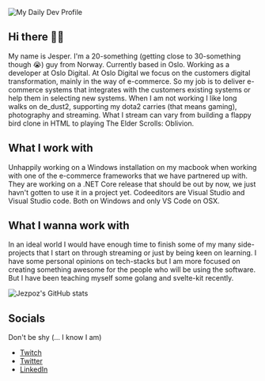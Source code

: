 ![My Daily Dev Profile]("https://api.daily.dev/devcards/e75297bfacae4a1baefb428dc36ff4f0.png?r=jmt")


## Hi there 🙋‍♂️
My name is Jesper. I'm a 20-something (getting close to 30-something though 😭) guy from Norway. Currently based in Oslo. Working as a developer at Oslo Digital. At Oslo Digital we focus on the customers digital transformation, mainly in the way of e-commerce. So my job is to deliver e-commerce systems that integrates with the customers existing systems or help them in selecting new systems. When I am not working I like long walks on de_dust2, supporting my dota2 carries (that means gaming), photography and streaming. What I stream can vary from building a flappy bird clone in HTML to playing The Elder Scrolls: Oblivion.

## What I work with
Unhappily working on a Windows installation on my macbook when working with one of the e-commerce frameworks that we have partnered up with. They are working on a .NET Core release that should be out by now, we just havn't gotten to use it in a project yet.
Codeeditors are Visual Studio and Visual Studio code. Both on Windows and only VS Code on OSX.

## What I wanna work with
In an ideal world I would have enough time to finish some of my many side-projects that I start on through streaming or just by being keen on learning. I have some personal opinions on tech-stacks but I am more focused on creating something awesome for the people who will be using the software. But I have been teaching myself some golang and svelte-kit recently.

![Jezpoz's GitHub stats](https://github-readme-stats.vercel.app/api?username=jezpoz&count_private=true&show_icons=true&theme=radical)

## Socials
Don't be shy (... I know I am)
- [Twitch](https://www.twitch.tv/jezpoz)
- [Twitter](https://twitter.com/jezpoz)
- [LinkedIn](https://www.linkedin.com/in/jesperforisdahl)
